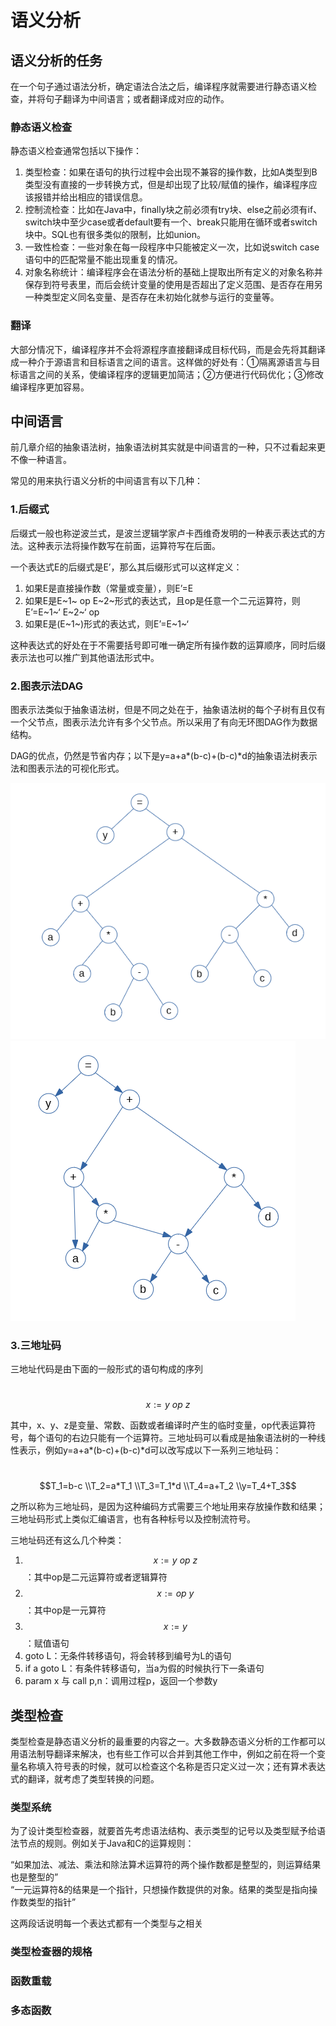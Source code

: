 # 语义分析

## 语义分析的任务

在一个句子通过语法分析，确定语法合法之后，编译程序就需要进行静态语义检查，并将句子翻译为中间语言；或者翻译成对应的动作。

### 静态语义检查

静态语义检查通常包括以下操作：

1. 类型检查：如果在语句的执行过程中会出现不兼容的操作数，比如A类型到B类型没有直接的一步转换方式，但是却出现了比较/赋值的操作，编译程序应该报错并给出相应的错误信息。
2. 控制流检查：比如在Java中，finally块之前必须有try块、else之前必须有if、switch块中至少case或者default要有一个、break只能用在循环或者switch块中。SQL也有很多类似的限制，比如union。
3. 一致性检查：一些对象在每一段程序中只能被定义一次，比如说switch case语句中的匹配常量不能出现重复的情况。
4. 对象名称统计：编译程序会在语法分析的基础上提取出所有定义的对象名称并保存到符号表里，而后会统计变量的使用是否超出了定义范围、是否存在用另一种类型定义同名变量、是否存在未初始化就参与运行的变量等。

### 翻译

大部分情况下，编译程序并不会将源程序直接翻译成目标代码，而是会先将其翻译成一种介于源语言和目标语言之间的语言。这样做的好处有：①隔离源语言与目标语言之间的关系，使编译程序的逻辑更加简洁；②方便进行代码优化；③修改编译程序更加容易。

## 中间语言

前几章介绍的抽象语法树，抽象语法树其实就是中间语言的一种，只不过看起来更不像一种语言。

常见的用来执行语义分析的中间语言有以下几种：

### 1.后缀式

后缀式一般也称逆波兰式，是波兰逻辑学家卢卡西维奇发明的一种表示表达式的方法。这种表示法将操作数写在前面，运算符写在后面。

一个表达式E的后缀式是E’，那么其后缀形式可以这样定义：

1. 如果E是直接操作数（常量或变量），则E’=E
2. 如果E是E~1~ op E~2~形式的表达式，且op是任意一个二元运算符，则E’=E~1~‘ E~2~‘ op
3. 如果E是(E~1~)形式的表达式，则E’=E~1~‘

这种表达式的好处在于不需要括号即可唯一确定所有操作数的运算顺序，同时后缀表示法也可以推广到其他语法形式中。

### 2.图表示法DAG

图表示法类似于抽象语法树，但是不同之处在于，抽象语法树的每个子树有且仅有一个父节点，图表示法允许有多个父节点。所以采用了有向无环图DAG作为数据结构。

DAG的优点，仍然是节省内存；以下是y=a+a\*(b-c)+(b-c)\*d的抽象语法树表示法和图表示法的可视化形式。

![img](assets/1565075784626.png)![img](assets/1565076017722.png)


### 3.三地址码

三地址代码是由下面的一般形式的语句构成的序列

​			$$x :=y\  op \ z$$

其中，x、y、z是变量、常数、函数或者编译时产生的临时变量，op代表运算符号，每个语句的右边只能有一个运算符。三地址码可以看成是抽象语法树的一种线性表示，例如y=a+a\*(b-c)+(b-c)\*d可以改写成以下一系列三地址码：

​			$$T_1=b-c \\T_2=a*T_1 \\T_3=T_1*d \\T_4=a+T_2 \\y=T_4+T_3$$

之所以称为三地址码，是因为这种编码方式需要三个地址用来存放操作数和结果；三地址码形式上类似汇编语言，也有各种标号以及控制流符号。

三地址码还有这么几个种类：

1. $$x :=y\  op \ z$$：其中op是二元运算符或者逻辑算符
2. $$x :=op \ y$$：其中op是一元算符
3. $$x :=y$$：赋值语句
4. goto L：无条件转移语句，将会转移到编号为L的语句
5. if a goto L：有条件转移语句，当a为假的时候执行下一条语句
6. param x 与 call p,n：调用过程p，返回一个参数y

## 类型检查

类型检查是静态语义分析的最重要的内容之一。大多数静态语义分析的工作都可以用语法制导翻译来解决，也有些工作可以合并到其他工作中，例如之前在将一个变量名称填入符号表的时候，就可以检查这个名称是否只定义过一次；还有算术表达式的翻译，就考虑了类型转换的问题。

### 类型系统

为了设计类型检查器，就要首先考虑语法结构、表示类型的记号以及类型赋予给语法节点的规则。例如关于Java和C的运算规则：

“如果加法、减法、乘法和除法算术运算符的两个操作数都是整型的，则运算结果也是整型的”  
“一元运算符&的结果是一个指针，只想操作数提供的对象。结果的类型是指向操作数类型的指针”

这两段话说明每一个表达式都有一个类型与之相关

### 类型检查器的规格

### 函数重载

### 多态函数



